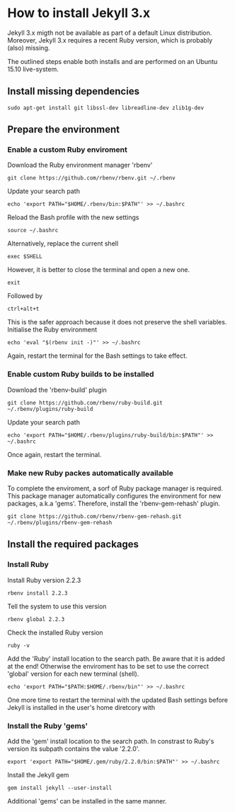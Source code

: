 # How to install Jekyll 3.x

Jekyll 3.x migth not be available as part of a default Linux distribution. Moreover, Jekyll 3.x requires a recent Ruby version, which is probably (also) missing.

The outlined steps enable both installs and are performed on an Ubuntu 15.10 live-system. 

## Install missing dependencies

```
sudo apt-get install git libssl-dev libreadline-dev zlib1g-dev
```
## Prepare the environment

### Enable a custom Ruby enviroment

Download the Ruby environment manager 'rbenv'
```
git clone https://github.com/rbenv/rbenv.git ~/.rbenv
```
Update your search path
```
echo 'export PATH="$HOME/.rbenv/bin:$PATH"' >> ~/.bashrc
```
Reload the Bash profile with the new settings
```
source ~/.bashrc
```
Alternatively, replace the current shell
```
exec $SHELL
```
However, it is better to close the terminal and open a new one.
``` 
exit
```
Followed by 
```
ctrl+alt+t
```
This is the safer approach because it does not preserve the shell variables.
Initialise the Ruby environment
```
echo 'eval "$(rbenv init -)"' >> ~/.bashrc
```
Again, restart the terminal for the Bash settings to take effect.

### Enable custom Ruby builds to be installed

Download the 'rbenv-build' plugin
```
git clone https://github.com/rbenv/ruby-build.git ~/.rbenv/plugins/ruby-build
```
Update your search path
```
echo 'export PATH="$HOME/.rbenv/plugins/ruby-build/bin:$PATH"' >> ~/.bashrc
```
Once again, restart the terminal.

### Make new Ruby packes automatically available

To complete the enviroment, a sorf of Ruby package manager is required. This  package manager automatically configures the environment for new packages, a.k.a 'gems'. Therefore, install the 'rbenv-gem-rehash' plugin.

```
git clone https://github.com/rbenv/rbenv-gem-rehash.git ~/.rbenv/plugins/rbenv-gem-rehash
```
## Install the required packages

### Install Ruby
Install Ruby version 2.2.3
```
rbenv install 2.2.3
```
Tell the system to use this version
```
rbenv global 2.2.3
```
Check the installed Ruby version
```
ruby -v
```
Add the 'Ruby' install location to the search path. Be aware that it is added at the end! Otherwise the enviroment has to be set to use the correct 'global' version for each new terminal (shell).
```
echo 'export PATH="$PATH:$HOME/.rbenv/bin"' >> ~/.bashrc
```
One more time to restart the terminal with the updated Bash settings before Jekyll is installed in the user's home diretcory with

### Install the Ruby 'gems'

Add the 'gem' install location to the search path. In constrast to Ruby's version its subpath contains the value '2.2.0'.
```
export 'export PATH="$HOME/.gem/ruby/2.2.0/bin:$PATH"' >> ~/.bashrc
```
Install the Jekyll gem
```
gem install jekyll --user-install
```
Additional 'gems' can be installed in the same manner.
